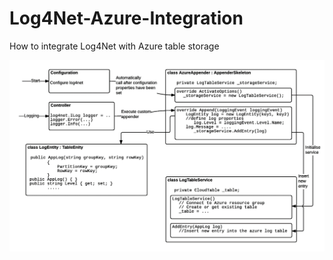 # Log4Net-Azure-Integration
How to integrate Log4Net with Azure table storage

![Alt text](./application_design.png?raw=true "option title")

